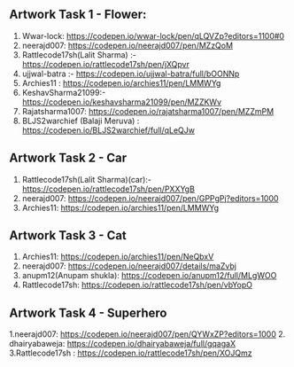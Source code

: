 
## Artwork Task 1 - Flower:
1. Wwar-lock: https://codepen.io/wwar-lock/pen/qLQVZp?editors=1100#0
2. neerajd007: https://codepen.io/neerajd007/pen/MZzQoM
3. Rattlecode17sh(Lalit Sharma) :- https://codepen.io/rattlecode17sh/pen/jXQpvr
4. ujjwal-batra :- https://codepen.io/ujjwal-batra/full/bOONNp
5. Archies11 : https://codepen.io/archies11/pen/LMMWYg
6. KeshavSharma21099:- https://codepen.io/keshavsharma21099/pen/MZZKWv
7. Rajatsharma1007: https://codepen.io/rajatsharma1007/pen/MZZmPM
8. BLJS2warchief (Balaji Meruva) : https://codepen.io/BLJS2warchief/full/qLeQJw

## Artwork Task 2 - Car
1. Rattlecode17sh(Lalit Sharma)(car):- https://codepen.io/rattlecode17sh/pen/PXXYgB
2. neerajd007: https://codepen.io/neerajd007/pen/GPPgPj?editors=1000
3. Archies11: https://codepen.io/archies11/pen/LMMWYg

## Artwork Task 3 - Cat
1. Archies11: https://codepen.io/archies11/pen/NeQbxV
2. neerajd007: https://codepen.io/neerajd007/details/maZvbj
3. anupm12(Anupam shukla): https://codepen.io/anupm12/full/MLgWOO
4. Rattlecode17sh: https://codepen.io/rattlecode17sh/pen/vbYopO

## Artwork Task 4 - Superhero
1.neerajd007: https://codepen.io/neerajd007/pen/QYWxZP?editors=1000 
2. dhairyabaweja: https://codepen.io/dhairyabaweja/full/gqagaX
3.Rattlecode17sh : https://codepen.io/rattlecode17sh/pen/XOJQmz
